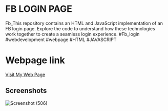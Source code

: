 # FB LOGIN PAGE
Fb_This repository contains an HTML and JavaScript implementation of an FB login page. Explore the code to understand how these technologies work together to create a seamless login experience.
#Fb_login #webdevelopment #webpage #HTML #JAVASCRIPT

# Webpage link
[Visit My Web Page](https://sharathshaz.github.io/Fb_Login/)

## Screenshots
![Screenshot (506)](https://github.com/sharathshaz/Fb_Login/assets/86302222/9d29d6cc-2021-42e9-adcd-e587e27d0961)
